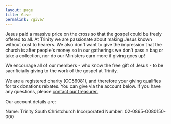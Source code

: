 ```yaml
---
layout: page
title: Give
permalink: /give/
---
```


Jesus paid a massive price on the cross so that the gospel could be freely offered to all. At Trinity we are passionate about making Jesus known without cost to hearers. We also don't want to give the impression that the church is after people's money so in our gatherings we don't pass a bag or take a collection, nor do our Ministers earn more if giving goes up!

We encourage all of our members - who know the free gift of Jesus - to be sacrificially giving to the work of the gospel at Trinity.

We are a registered charity (CC56081), and therefore your giving qualifies for tax donations rebates. You can give via the account below. If you have any questions, please <a href="mailto:treasurer@trinitysc.nz">contact our treasurer.</a>

Our account details are:

Name: Trinity South Christchurch Incorporated
Number: 02-0865-0080150-000
